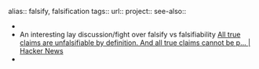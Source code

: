 alias:: falsify, falsification
tags::
url:: 
project::
see-also::

-
- An interesting lay discussion/fight over falsify vs falsifiability [All true claims are unfalsifiable by definition. And all true claims cannot be p... | Hacker News](https://news.ycombinator.com/item?id=38642457)
-